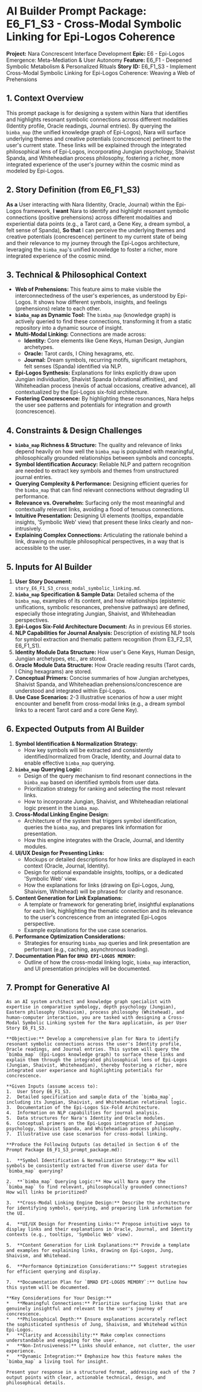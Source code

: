 # AI Builder Prompt Package: E6_F1_S3 - Cross-Modal Symbolic Linking for Epi-Logos Coherence

**Project:** Nara Concrescent Interface Development
**Epic:** E6 - Epi-Logos Emergence: Meta-Mediation & User Autonomy
**Feature:** E6_F1 - Deepened Symbolic Metabolism & Personalized Rituals
**Story ID:** E6_F1_S3 - Implement Cross-Modal Symbolic Linking for Epi-Logos Coherence: Weaving a Web of Prehensions

## 1. Context Overview

This prompt package is for designing a system within Nara that identifies and highlights resonant symbolic connections across different modalities (Identity profile, Oracle readings, Journal entries). By querying the `bimba_map` (the unified knowledge graph of Epi-Logos), Nara will surface underlying themes and creative potentials (concrescence) pertinent to the user's current state. These links will be explained through the integrated philosophical lens of Epi-Logos, incorporating Jungian psychology, Shaivist Spanda, and Whiteheadian process philosophy, fostering a richer, more integrated experience of the user's journey within the cosmic mind as modeled by Epi-Logos.

## 2. Story Definition (from E6_F1_S3)

**As a** User interacting with Nara (Identity, Oracle, Journal) within the Epi-Logos framework,
**I want** Nara to identify and highlight resonant symbolic connections (positive prehensions) across different modalities and experiential data points (e.g., a Tarot card, a Gene Key, a dream symbol, a felt sense of Spanda),
**So that** I can perceive the underlying themes and creative potentials (concrescence) pertinent to my current state of being and their relevance to my journey through the Epi-Logos architecture, leveraging the `bimba_map`'s unified knowledge to foster a richer, more integrated experience of the cosmic mind.

## 3. Technical & Philosophical Context

*   **Web of Prehensions:** This feature aims to make visible the interconnectedness of the user's experiences, as understood by Epi-Logos. It shows how different symbols, insights, and feelings (prehensions) relate to each other.
*   **`bimba_map` as Dynamic Tool:** The `bimba_map` (knowledge graph) is actively queried to find these connections, transforming it from a static repository into a dynamic source of insight.
*   **Multi-Modal Linking:** Connections are made across:
    *   **Identity:** Core elements like Gene Keys, Human Design, Jungian archetypes.
    *   **Oracle:** Tarot cards, I Ching hexagrams, etc.
    *   **Journal:** Dream symbols, recurring motifs, significant metaphors, felt senses (Spanda) identified via NLP.
*   **Epi-Logos Synthesis:** Explanations for links explicitly draw upon Jungian individuation, Shaivist Spanda (vibrational affinities), and Whiteheadian process (nexūs of actual occasions, creative advance), all contextualized by the Epi-Logos six-fold architecture.
*   **Fostering Concrescence:** By highlighting these resonances, Nara helps the user see patterns and potentials for integration and growth (concrescence).

## 4. Constraints & Design Challenges

*   **`bimba_map` Richness & Structure:** The quality and relevance of links depend heavily on how well the `bimba_map` is populated with meaningful, philosophically grounded relationships between symbols and concepts.
*   **Symbol Identification Accuracy:** Reliable NLP and pattern recognition are needed to extract key symbols and themes from unstructured journal entries.
*   **Querying Complexity & Performance:** Designing efficient queries for the `bimba_map` that can find relevant connections without degrading UI performance.
*   **Relevance vs. Overwhelm:** Surfacing only the most meaningful and contextually relevant links, avoiding a flood of tenuous connections.
*   **Intuitive Presentation:** Designing UI elements (tooltips, expandable insights, 'Symbolic Web' view) that present these links clearly and non-intrusively.
*   **Explaining Complex Connections:** Articulating the rationale behind a link, drawing on multiple philosophical perspectives, in a way that is accessible to the user.

## 5. Inputs for AI Builder

1.  **User Story Document:** `story_E6_F1_S3_cross_modal_symbolic_linking.md`.
2.  **`bimba_map` Specification & Sample Data:** Detailed schema of the `bimba_map`, examples of its content, and how relationships (epistemic unifications, symbolic resonances, prehensive pathways) are defined, especially those integrating Jungian, Shaivist, and Whiteheadian perspectives.
3.  **Epi-Logos Six-Fold Architecture Document:** As in previous E6 stories.
4.  **NLP Capabilities for Journal Analysis:** Description of existing NLP tools for symbol extraction and thematic pattern recognition (from E3_F2_S1, E6_F1_S1).
5.  **Identity Module Data Structure:** How user's Gene Keys, Human Design, Jungian archetypes, etc., are stored.
6.  **Oracle Module Data Structure:** How Oracle reading results (Tarot cards, I Ching hexagrams) are stored.
7.  **Conceptual Primers:** Concise summaries of how Jungian archetypes, Shaivist Spanda, and Whiteheadian prehensions/concrescence are understood and integrated within Epi-Logos.
8.  **Use Case Scenarios:** 2-3 illustrative scenarios of how a user might encounter and benefit from cross-modal links (e.g., a dream symbol links to a recent Tarot card and a core Gene Key).

## 6. Expected Outputs from AI Builder

1.  **Symbol Identification & Normalization Strategy:**
    *   How key symbols will be extracted and consistently identified/normalized from Oracle, Identity, and Journal data to enable effective `bimba_map` querying.
2.  **`bimba_map` Querying Logic:**
    *   Design of the query mechanism to find resonant connections in the `bimba_map` based on identified symbols from user data.
    *   Prioritization strategy for ranking and selecting the most relevant links.
    *   How to incorporate Jungian, Shaivist, and Whiteheadian relational logic present in the `bimba_map`.
3.  **Cross-Modal Linking Engine Design:**
    *   Architecture of the system that triggers symbol identification, queries the `bimba_map`, and prepares link information for presentation.
    *   How this engine integrates with the Oracle, Journal, and Identity modules.
4.  **UI/UX Design for Presenting Links:**
    *   Mockups or detailed descriptions for how links are displayed in each context (Oracle, Journal, Identity).
    *   Design for optional expandable insights, tooltips, or a dedicated 'Symbolic Web' view.
    *   How the explanations for links (drawing on Epi-Logos, Jung, Shaivism, Whitehead) will be phrased for clarity and resonance.
5.  **Content Generation for Link Explanations:**
    *   A template or framework for generating brief, insightful explanations for each link, highlighting the thematic connection and its relevance to the user's concrescence from an integrated Epi-Logos perspective.
    *   Example explanations for the use case scenarios.
6.  **Performance Optimization Considerations:**
    *   Strategies for ensuring `bimba_map` queries and link presentation are performant (e.g., caching, asynchronous loading).
7.  **Documentation Plan for `BMAD EPI-LOGOS MEMORY`:**
    *   Outline of how the cross-modal linking logic, `bimba_map` interaction, and UI presentation principles will be documented.

## 7. Prompt for Generative AI

```
As an AI system architect and knowledge graph specialist with expertise in comparative symbology, depth psychology (Jungian), Eastern philosophy (Shaivism), process philosophy (Whitehead), and human-computer interaction, you are tasked with designing a Cross-Modal Symbolic Linking system for the Nara application, as per User Story E6_F1_S3.

**Objective:** Develop a comprehensive plan for Nara to identify resonant symbolic connections across the user's Identity profile, Oracle readings, and Journal entries. This system will query the `bimba_map` (Epi-Logos knowledge graph) to surface these links and explain them through the integrated philosophical lens of Epi-Logos (Jungian, Shaivist, Whiteheadian), thereby fostering a richer, more integrated user experience and highlighting potentials for concrescence.

**Given Inputs (assume access to):
1.  User Story E6_F1_S3.
2.  Detailed specification and sample data of the `bimba_map`, including its Jungian, Shaivist, and Whiteheadian relational logic.
3.  Documentation of the Epi-Logos Six-Fold Architecture.
4.  Information on NLP capabilities for journal analysis.
5.  Data structures for Nara's Identity and Oracle modules.
6.  Conceptual primers on the Epi-Logos integration of Jungian psychology, Shaivist Spanda, and Whiteheadian process philosophy.
7.  Illustrative use case scenarios for cross-modal linking.

**Produce the Following Outputs (as detailed in Section 6 of the Prompt Package E6_F1_S3_prompt_package.md):

1.  **Symbol Identification & Normalization Strategy:** How will symbols be consistently extracted from diverse user data for `bimba_map` querying?

2.  **`bimba_map` Querying Logic:** How will Nara query the `bimba_map` to find relevant, philosophically grounded connections? How will links be prioritized?

3.  **Cross-Modal Linking Engine Design:** Describe the architecture for identifying symbols, querying, and preparing link information for the UI.

4.  **UI/UX Design for Presenting Links:** Propose intuitive ways to display links and their explanations in Oracle, Journal, and Identity contexts (e.g., tooltips, 'Symbolic Web' view).

5.  **Content Generation for Link Explanations:** Provide a template and examples for explaining links, drawing on Epi-Logos, Jung, Shaivism, and Whitehead.

6.  **Performance Optimization Considerations:** Suggest strategies for efficient querying and display.

7.  **Documentation Plan for `BMAD EPI-LOGOS MEMORY`:** Outline how this system will be documented.

**Key Considerations for Your Design:**
*   **Meaningful Connections:** Prioritize surfacing links that are genuinely insightful and relevant to the user's journey of concrescence.
*   **Philosophical Depth:** Ensure explanations accurately reflect the sophisticated synthesis of Jung, Shaivism, and Whitehead within Epi-Logos.
*   **Clarity and Accessibility:** Make complex connections understandable and engaging for the user.
*   **Non-Intrusiveness:** Links should enhance, not clutter, the user experience.
*   **Dynamic Integration:** Emphasize how this feature makes the `bimba_map` a living tool for insight.

Present your response in a structured format, addressing each of the 7 output points with clear, actionable technical, design, and philosophical details.
```